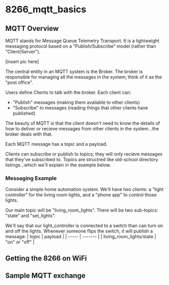 # 8266_mqtt_basics

## MQTT Overview

MQTT stands for Message Queue Telemetry Transport.  It is a lightweight messaging protocol based on a "Publish/Subscribe" model (rather than "Client/Server").

[insert pic here]

The central entity in an MQTT system is the Broker.  The broker is responsible for managing all the messages in the system; think of it as the "post office".

Users define Clients to talk with the broker.  Each client can:
* "Publish" messages (making them available to other clients)
* "Subscribe" to messages (reading things that other clients have published)

The beauty of MQTT is that the client doesn't need to know the details of how to deliver or recieve messages from other clients in the system...the broker deals with that.

Each MQTT message has a topic and a payload.

Clients can subscribe or publish to topics; they will only recieve messages that they've subscribed to.  Topics are structred like old-school directory listings...which we'll explain in the example below.

### Messaging Example
Consider a simple home automation system.  We'll have two clients: a "light controller" for the living room lights, and a "phone app" to control those lights.

Our main topic will be "living_room_lights".  There will be two sub-topics:  "state" and "set_lights".

We'll say that our light_controller is connected to a switch than can turn on and off the lights.  Whenever someone flips the switch, it will publish a message:
| topic | payload |
| ----- | ------- |
| living_room_lights/state | "on" or "off" |



## Getting the 8266 on WiFi

## Sample MQTT exchange
 
